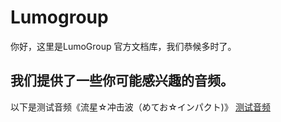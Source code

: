 # Lumogroup
你好，这里是LumoGroup 官方文档库，我们恭候多时了。
## 我们提供了一些你可能感兴趣的音频。
以下是测试音频《流星☆冲击波（めてお☆インパクト)》
[测试音频](../_media/めてお☆インパクト.mp3 ':include')